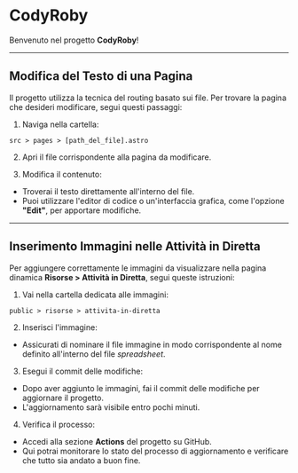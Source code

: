 # CodyRoby

Benvenuto nel progetto **CodyRoby**!

---

## Modifica del Testo di una Pagina

Il progetto utilizza la tecnica del routing basato sui file. Per trovare la pagina che desideri modificare, segui questi passaggi:

1. Naviga nella cartella:

```
src > pages > [path_del_file].astro
```

2. Apri il file corrispondente alla pagina da modificare.

3. Modifica il contenuto:

- Troverai il testo direttamente all'interno del file.
- Puoi utilizzare l'editor di codice o un'interfaccia grafica, come l'opzione **"Edit"**, per apportare modifiche.

---

## Inserimento Immagini nelle **Attività in Diretta**

Per aggiungere correttamente le immagini da visualizzare nella pagina dinamica **Risorse > Attività in Diretta**, segui queste istruzioni:

1. Vai nella cartella dedicata alle immagini:

```
public > risorse > attivita-in-diretta
```

2. Inserisci l'immagine:

- Assicurati di nominare il file immagine in modo corrispondente al nome definito all'interno del file _spreadsheet_.

3. Esegui il commit delle modifiche:

- Dopo aver aggiunto le immagini, fai il commit delle modifiche per aggiornare il progetto.
- L'aggiornamento sarà visibile entro pochi minuti.

4. Verifica il processo:

- Accedi alla sezione **Actions** del progetto su GitHub.
- Qui potrai monitorare lo stato del processo di aggiornamento e verificare che tutto sia andato a buon fine.
